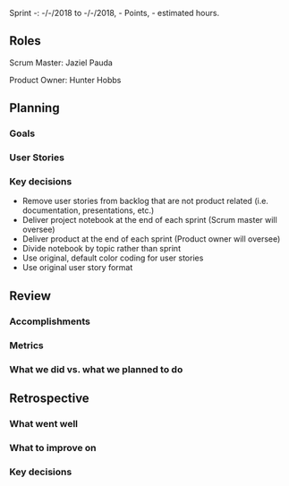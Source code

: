 Sprint -: -/-/2018 to -/-/2018, - Points, - estimated hours.

## Roles
Scrum Master: Jaziel Pauda

Product Owner: Hunter Hobbs

## Planning

### Goals

### User Stories

### Key decisions  
- Remove user stories from backlog that are not product related (i.e. documentation, presentations, etc.)
- Deliver project notebook at the end of each sprint (Scrum master will oversee)
- Deliver product at the end of each sprint (Product owner will oversee)
- Divide notebook by topic rather than sprint
- Use original, default color coding for user stories
- Use original user story format

## Review

### Accomplishments

### Metrics

### What we did vs. what we planned to do

## Retrospective

### What went well

### What to improve on

### Key decisions
